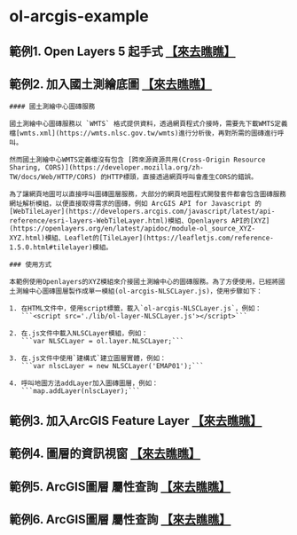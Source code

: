 # ol-arcgis-example

## 範例1. Open Layers 5 起手式 [【來去瞧瞧】](https://idtdocument.github.io/ol-arcgis-samples/01)

## 範例2. 加入國土測繪底圖 [【來去瞧瞧】](https://idtdocument.github.io/ol-arcgis-samples/02)

	#### 國土測繪中心圖磚服務

	國土測繪中心圖磚服務以 `WMTS` 格式提供資料，透過網頁程式介接時，需要先下載WMTS定義檔[wmts.xml](https://wmts.nlsc.gov.tw/wmts)進行分析後，再對所需的圖磚進行呼叫。

	然而國土測繪中心WMTS定義檔沒有包含 [跨來源資源共用(Cross-Origin Resource Sharing, CORS)](https://developer.mozilla.org/zh-TW/docs/Web/HTTP/CORS) 的HTTP標頭，直接透過網頁呼叫會產生CORS的錯誤。

	為了讓網頁地圖可以直接呼叫圖磚圖層服務，大部分的網頁地圖程式開發套件都會包含圖磚服務網址解析模組，以便直接取得需求的圖磚，例如 ArcGIS API for Javascript 的[WebTileLayer](https://developers.arcgis.com/javascript/latest/api-reference/esri-layers-WebTileLayer.html)模組、Openlayers API的[XYZ](https://openlayers.org/en/latest/apidoc/module-ol_source_XYZ-XYZ.html)模組、Leaflet的[TileLayer](https://leafletjs.com/reference-1.5.0.html#tilelayer)模組。

	### 使用方式

	本範例使用Openlayers的XYZ模組來介接國土測繪中心的圖磚服務。為了方便使用，已經將國土測繪中心圖磚圖層製作成單一模組(ol-arcgis-NLSCLayer.js)，使用步驟如下：

	1. 在HTML文件中，使用script標籤，載入`ol-arcgis-NLSCLayer.js`，例如：
	   ```<script src='./lib/ol-layer-NLSCLayer.js'></script>```

	2. 在.js文件中載入NLSCLayer模組，例如： 
	   ```var NLSCLayer = ol.layer.NLSCLayer;```

	3. 在.js文件中使用`建構式`建立圖層實體，例如：
	   ```var nlscLayer = new NLSCLayer('EMAP01');```

	4. 呼叫地圖方法addLayer加入圖磚圖層，例如：
	   ```map.addLayer(nlscLayer);```

## 範例3. 加入ArcGIS Feature Layer [【來去瞧瞧】](https://idtdocument.github.io/ol-arcgis-samples/03)

## 範例4. 圖層的資訊視窗 [【來去瞧瞧】](https://idtdocument.github.io/ol-arcgis-samples/04)

## 範例5. ArcGIS圖層 屬性查詢 [【來去瞧瞧】](https://idtdocument.github.io/ol-arcgis-samples/05)

## 範例6. ArcGIS圖層 屬性查詢 [【來去瞧瞧】](https://idtdocument.github.io/ol-arcgis-samples/06)